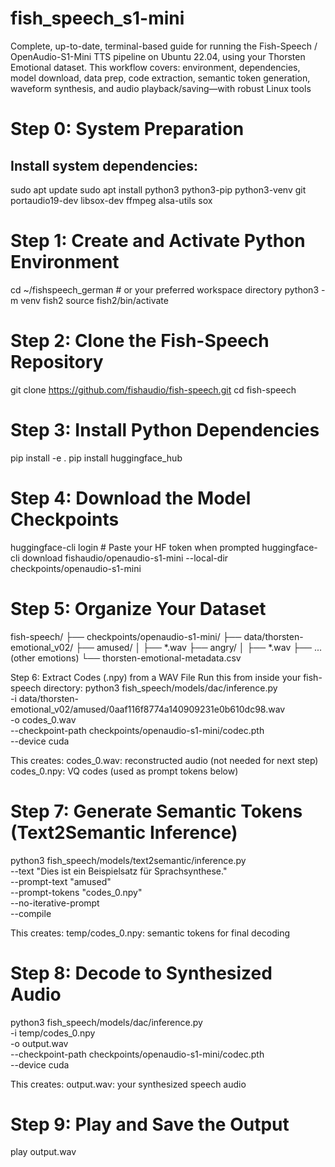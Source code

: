 # fish_speech_s1-mini
Complete, up-to-date, terminal-based guide for running the Fish-Speech / OpenAudio-S1-Mini TTS pipeline on Ubuntu 22.04, using your Thorsten Emotional dataset. This workflow covers: environment, dependencies, model download, data prep, code extraction, semantic token generation, waveform synthesis, and audio playback/saving—with robust Linux tools

# Step 0: System Preparation
## Install system dependencies:
sudo apt update
sudo apt install python3 python3-pip python3-venv git portaudio19-dev libsox-dev ffmpeg alsa-utils sox

# Step 1: Create and Activate Python Environment
cd ~/fishspeech_german            # or your preferred workspace directory
python3 -m venv fish2
source fish2/bin/activate

# Step 2: Clone the Fish-Speech Repository
git clone https://github.com/fishaudio/fish-speech.git
cd fish-speech

# Step 3: Install Python Dependencies
pip install -e .
pip install huggingface_hub

# Step 4: Download the Model Checkpoints
huggingface-cli login   # Paste your HF token when prompted
huggingface-cli download fishaudio/openaudio-s1-mini --local-dir checkpoints/openaudio-s1-mini

# Step 5: Organize Your Dataset
fish-speech/
  ├── checkpoints/openaudio-s1-mini/
  ├── data/thorsten-emotional_v02/
      ├── amused/
      │   ├── *.wav
      ├── angry/
      │   ├── *.wav
      ├── ... (other emotions)
      └── thorsten-emotional-metadata.csv

Step 6: Extract Codes (.npy) from a WAV File
Run this from inside your fish-speech directory:
python3 fish_speech/models/dac/inference.py \
  -i data/thorsten-emotional_v02/amused/0aaf116f8774a140909231e0b610dc98.wav \
  -o codes_0.wav \
  --checkpoint-path checkpoints/openaudio-s1-mini/codec.pth \
  --device cuda

This creates:
codes_0.wav: reconstructed audio (not needed for next step)
codes_0.npy: VQ codes (used as prompt tokens below)

# Step 7: Generate Semantic Tokens (Text2Semantic Inference)
python3 fish_speech/models/text2semantic/inference.py \
  --text "Dies ist ein Beispielsatz für Sprachsynthese." \
  --prompt-text "amused" \
  --prompt-tokens "codes_0.npy" \
  --no-iterative-prompt \
  --compile

This creates:
temp/codes_0.npy: semantic tokens for final decoding

# Step 8: Decode to Synthesized Audio
python3 fish_speech/models/dac/inference.py \
  -i temp/codes_0.npy \
  -o output.wav \
  --checkpoint-path checkpoints/openaudio-s1-mini/codec.pth \
  --device cuda

This creates:
output.wav: your synthesized speech audio

# Step 9: Play and Save the Output
play output.wav
